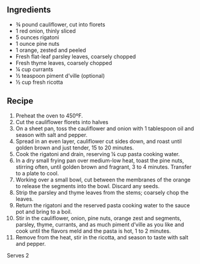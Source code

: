 ## Ingredients ##

* ¾ pound cauliflower, cut into florets
* 1 red onion, thinly sliced
* 5 ounces rigatoni
* 1 ounce pine nuts
* 1 orange, zested and peeled
* Fresh flat-leaf parsley leaves, coarsely chopped
* Fresh thyme leaves, coarsely chopped
* ¼ cup currants
* ½ teaspoon piment d’ville (optional)
* ½ cup fresh ricotta

## Recipe ##

1. Preheat the oven to 450ºF.
2. Cut the cauliflower florets into halves
3. On a sheet pan, toss the cauliflower and onion with 1 tablespoon oil and season with salt and pepper. 
4. Spread in an even layer, cauliflower cut sides down, and roast until golden brown and just tender, 15 to 20 minutes. 
5. Cook the rigatoni and drain, reserving ¼ cup pasta cooking water.
6. In a dry small frying pan over medium-low heat, toast the pine nuts, stirring often, until golden brown and fragrant, 3 to 4 minutes. Transfer to a plate to cool.
7. Working over a small bowl, cut between the membranes of the orange to release the segments into the bowl. Discard any seeds.
8. Strip the parsley and thyme leaves from the stems; coarsely chop the leaves.
9. Return the rigatoni and the reserved pasta cooking water to the sauce pot and
   bring to a boil. 
9. Stir in the cauliflower, onion, pine nuts, orange zest and segments, parsley,
   thyme, currants, and as much piment d’ville as you like and cook until the
   flavors meld and the pasta is hot, 1 to 2 minutes. 
9. Remove from the heat, stir in the ricotta, and season to taste with salt and
   pepper.

Serves 2
